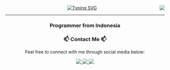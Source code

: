 <img align="right" src="https://visitor-badge.laobi.icu/badge?page_id=abdillahnoersaid.abdillahnoersaid" />

<div align="center">
  <a href="https://git.io/typing-svg">
    <img src="https://readme-typing-svg.demolab.com?font=Fira+Code&pause=1000&color=00C2FF&center=true&vCenter=true&width=435&lines=Hi+there!+👋;I'm+Abdillah+Noer+Said;Fullstack+Web+Developer+from+Indonesia" alt="Typing SVG"/>
  </a>
</div>

<hr/>

<h3 align="center">Programmer from Indonesia</h3>

<div align="center">
  <h3>📫 Contact Me 📫</h3>
  <p>Feel free to connect with me through social media below:</p>

  <a href="https://www.linkedin.com/in/abdillah-noer-said-1947b7384">
    <img src="https://img.shields.io/badge/LinkedIn-0077B5?style=for-the-badge&logo=linkedin&logoColor=white" />
  </a>

  <a href="https://www.instagram.com/diillz._">
    <img src="https://img.shields.io/badge/Instagram-E4405F?style=for-the-badge&logo=instagram&logoColor=white" />
  </a>

  <a href="mailto:abdillahnoersaid@gmail.com">
    <img src="https://img.shields.io/badge/Email-D14836?style=for-the-badge&logo=gmail&logoColor=white" />
  </a>
</div>
